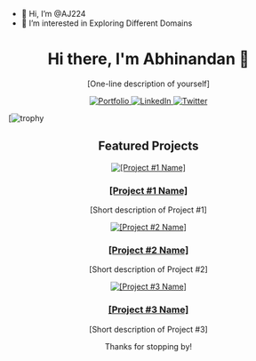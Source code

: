 - 👋 Hi, I’m @AJ224
- 👀 I’m interested in Exploring Different Domains

<!---
AJ224/AJ224 is a ✨ special ✨ repository because its `README.md` (this file) appears on your GitHub profile.
You can click the Preview link to take a look at your changes.
--->

<!-- Introduction -->
<h1 align="center">Hi there, I'm Abhinandan 👋</h1>
<p align="center">[One-line description of yourself]</p>

<!-- Social media badges -->
<p align="center">
  <a href="[Your Website URL]">
    <img src="https://img.shields.io/badge/-Portfolio-1d202b?style=for-the-badge&logoColor=white&logo=google-chrome&logoWidth=20" alt="Portfolio" />
  </a>
  <a href="[Your LinkedIn URL]">
    <img src="https://img.shields.io/badge/-LinkedIn-1d202b?style=for-the-badge&logoColor=white&logo=linkedin&logoWidth=20" alt="LinkedIn" />
  </a>
  <a href="[Your Twitter URL]">
    <img src="https://img.shields.io/badge/-Twitter-1d202b?style=for-the-badge&logoColor=white&logo=twitter&logoWidth=20" alt="Twitter" />
  </a>
</p>

[![trophy](https://github-profile-trophy.vercel.app/?username=AJ224&column=7&rank=SSS,SS,S,AAA,AA,A,B,C)


<!-- Projects section -->
<h2 align="center">Featured Projects</h2>

<!-- Project #1 -->
<p align="center">
  <a href="[Project #1 URL]">
    <img src="[Project #1 Image URL]" alt="[Project #1 Name]" />
  </a>
</p>
<h3 align="center"><a href="[Project #1 URL]">[Project #1 Name]</a></h3>
<p align="center">[Short description of Project #1]</p>

<!-- Project #2 -->
<p align="center">
  <a href="[Project #2 URL]">
    <img src="[Project #2 Image URL]" alt="[Project #2 Name]" />
  </a>
</p>
<h3 align="center"><a href="[Project #2 URL]">[Project #2 Name]</a></h3>
<p align="center">[Short description of Project #2]</p>

<!-- Project #3 -->
<p align="center">
  <a href="[Project #3 URL]">
    <img src="[Project #3 Image URL]" alt="[Project #3 Name]" />
  </a>
</p>
<h3 align="center"><a href="[Project #3 URL]">[Project #3 Name]</a></h3>
<p align="center">[Short description of Project #3]</p>

<!-- Footer -->
<p align="center">Thanks for stopping by!</p>
